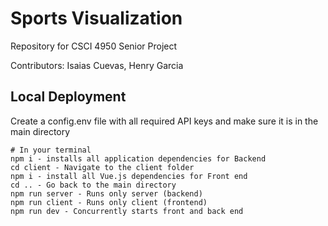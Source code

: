 # Sports Visualization

Repository for CSCI 4950 Senior Project

Contributors: Isaias Cuevas, Henry Garcia

## Local Deployment


Create a config.env file with all required API keys and make sure it is in the main directory


```
# In your terminal
npm i - installs all application dependencies for Backend
cd client - Navigate to the client folder
npm i - install all Vue.js dependencies for Front end
cd .. - Go back to the main directory
npm run server - Runs only server (backend)
npm run client - Runs only client (frontend)
npm run dev - Concurrently starts front and back end

```

